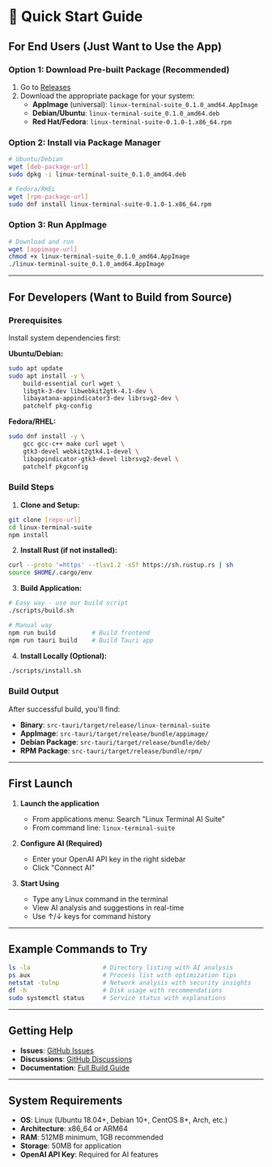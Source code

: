 # 🚀 Quick Start Guide

## For End Users (Just Want to Use the App)

### Option 1: Download Pre-built Package (Recommended)
1. Go to [Releases](https://github.com/AmanVatsSharma/Tauri-Linux-Terminal-Suite--LinuxGenius/releases)
2. Download the appropriate package for your system:
   - **AppImage** (universal): `linux-terminal-suite_0.1.0_amd64.AppImage`
   - **Debian/Ubuntu**: `linux-terminal-suite_0.1.0_amd64.deb`
   - **Red Hat/Fedora**: `linux-terminal-suite-0.1.0-1.x86_64.rpm`

### Option 2: Install via Package Manager
```bash
# Ubuntu/Debian
wget [deb-package-url]
sudo dpkg -i linux-terminal-suite_0.1.0_amd64.deb

# Fedora/RHEL
wget [rpm-package-url]
sudo dnf install linux-terminal-suite-0.1.0-1.x86_64.rpm
```

### Option 3: Run AppImage
```bash
# Download and run
wget [appimage-url]
chmod +x linux-terminal-suite_0.1.0_amd64.AppImage
./linux-terminal-suite_0.1.0_amd64.AppImage
```

---

## For Developers (Want to Build from Source)

### Prerequisites
Install system dependencies first:

**Ubuntu/Debian:**
```bash
sudo apt update
sudo apt install -y \
    build-essential curl wget \
    libgtk-3-dev libwebkit2gtk-4.1-dev \
    libayatana-appindicator3-dev librsvg2-dev \
    patchelf pkg-config
```

**Fedora/RHEL:**
```bash
sudo dnf install -y \
    gcc gcc-c++ make curl wget \
    gtk3-devel webkit2gtk4.1-devel \
    libappindicator-gtk3-devel librsvg2-devel \
    patchelf pkgconfig
```

### Build Steps

1. **Clone and Setup:**
```bash
git clone [repo-url]
cd linux-terminal-suite
npm install
```

2. **Install Rust (if not installed):**
```bash
curl --proto '=https' --tlsv1.2 -sSf https://sh.rustup.rs | sh
source $HOME/.cargo/env
```

3. **Build Application:**
```bash
# Easy way - use our build script
./scripts/build.sh

# Manual way
npm run build          # Build frontend
npm run tauri build    # Build Tauri app
```

4. **Install Locally (Optional):**
```bash
./scripts/install.sh
```

### Build Output
After successful build, you'll find:
- **Binary**: `src-tauri/target/release/linux-terminal-suite`
- **AppImage**: `src-tauri/target/release/bundle/appimage/`
- **Debian Package**: `src-tauri/target/release/bundle/deb/`
- **RPM Package**: `src-tauri/target/release/bundle/rpm/`

---

## First Launch

1. **Launch the application**
   - From applications menu: Search "Linux Terminal AI Suite"
   - From command line: `linux-terminal-suite`

2. **Configure AI (Required)**
   - Enter your OpenAI API key in the right sidebar
   - Click "Connect AI"

3. **Start Using**
   - Type any Linux command in the terminal
   - View AI analysis and suggestions in real-time
   - Use ↑/↓ keys for command history

---

## Example Commands to Try

```bash
ls -la                    # Directory listing with AI analysis
ps aux                    # Process list with optimization tips
netstat -tulnp            # Network analysis with security insights
df -h                     # Disk usage with recommendations
sudo systemctl status     # Service status with explanations
```

---

## Getting Help

- **Issues**: [GitHub Issues](https://github.com/AmanVatsSharma/Tauri-Linux-Terminal-Suite--LinuxGenius/issues)
- **Discussions**: [GitHub Discussions](https://github.com/AmanVatsSharma/Tauri-Linux-Terminal-Suite--LinuxGenius/discussions)
- **Documentation**: [Full Build Guide](BUILD_AND_INSTALL.md)

---

## System Requirements

- **OS**: Linux (Ubuntu 18.04+, Debian 10+, CentOS 8+, Arch, etc.)
- **Architecture**: x86_64 or ARM64
- **RAM**: 512MB minimum, 1GB recommended
- **Storage**: 50MB for application
- **OpenAI API Key**: Required for AI features